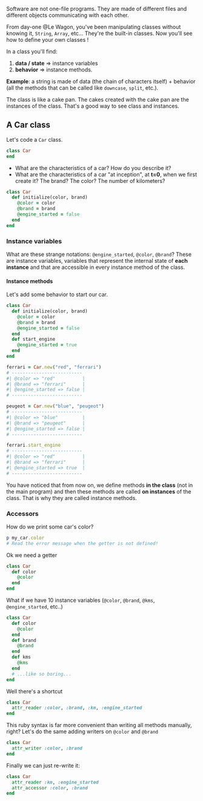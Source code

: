 Software are not one-file programs. They are made of different files and different objects communicating with each other.

From day-one @Le Wagon, you've been manipulating classes without knowing it, `String`, `Array`, etc... They're the built-in classes. Now you'll see how to define your own classes !


In a class you'll find:

1. **data / state** => instance variables
2. **behavior**  => instance methods.

**Example**: a string is made of data (the chain of characters itself) + behavior (all the methods that can be called like `downcase`, `split`, etc.).

The class is like a cake pan. The cakes created with the cake pan are the instances of the class. That's a good way to see class and instances.

## A Car class

Let's code a `Car` class.

```ruby
class Car
end
```

- What are the characteristics of a car? How do you describe it?
- What are the characteristics of a car "at inception", at **t=0**, when we first create it? The brand? The color? The number of kilometers?


```ruby
class Car
  def initialize(color, brand)
    @color = color
    @brand = brand
    @engine_started = false
  end
end
```

### Instance variables

What are these strange notations: `@engine_started`, `@color`, `@brand`? These are instance variables, variables that represent the internal state of **each instance** and that are accessible in every instance method of the class.

#### Instance methods

Let's add some behavior to start our car.

```ruby
class Car
  def initialize(color, brand)
    @color = color
    @brand = brand
    @engine_started = false
  end
  def start_engine
    @engine_started = true
  end
end

ferrari = Car.new("red", "ferrari")
# --------------------------
#| @color => "red"          |
#| @brand => "ferrari"      |
#| @engine_started => false |
# --------------------------

peugeot = Car.new("blue", "peugeot")
# --------------------------
#| @color => "blue"         |
#| @brand => "peugeot"      |
#| @engine_started => false |
# --------------------------

ferrari.start_engine
# --------------------------
#| @color => "red"          |
#| @brand => "ferrari"      |
#| @engine_started => true  |
# --------------------------
```


You have noticed that from now on, we define methods **in the class** (not in the main program) and then these methods are called **on instances** of the class. That is why they are called instance methods.

### Accessors

How do we print some car's color?

```ruby
p my_car.color
# Read the error message when the getter is not defined!
```

Ok we need a getter

```ruby
class Car
  def color
    @color
  end
end
```

What if we have 10 instance variables (`@color`, `@brand`, `@kms`, `@engine_started`, etc..)


```ruby
class Car
  def color
    @color
  end
  def brand
    @brand
  end
  def kms
    @kms
  end
  # ...like so boring...
end
```

Well there's a shortcut

```ruby
class Car
  attr_reader :color, :brand, :km, :engine_started
end
```

This ruby syntax is far more convenient than writing all methods manually, right? Let's do the same adding writers on `@color` and `@brand`

```ruby
class Car
  attr_writer :color, :brand
end
```

Finally we can just re-write it:

```ruby
class Car
  attr_reader :km, :engine_started
  attr_accessor :color, :brand
end
```
